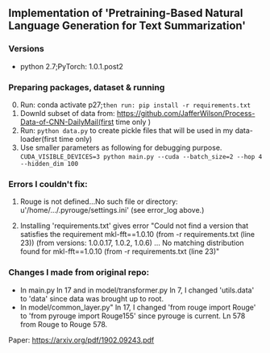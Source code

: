 ## Implementation of 'Pretraining-Based Natural Language Generation for Text Summarization'
### Versions
* python 2.7;PyTorch: 1.0.1.post2

### Preparing packages, dataset & running 
0. Run: conda activate p27;`then run: pip install -r requirements.txt` 
1. Downld subset of data from: https://github.com/JafferWilson/Process-Data-of-CNN-DailyMail(first time only )
2. Run: `python data.py` to create pickle files that will be used in my data-loader(first time only)
3. Use smaller parameters as following for debugging purpose. 
`CUDA_VISIBLE_DEVICES=3 python main.py --cuda --batch_size=2 --hop 4 --hidden_dim 100`

### Errors I couldn't fix:
1. Rouge is not defined...No such file or directory: u'/home/.../.pyrouge/settings.ini' (see error_log above.)

2. Installing 'requirements.txt' gives error "Could not find a version that satisfies the requirement mkl-fft==1.0.10 (from -r requirements.txt (line 23)) (from versions: 1.0.0.17, 1.0.2, 1.0.6) ... No matching distribution found for mkl-fft==1.0.10 (from -r requirements.txt (line 23)"

### Changes I made from original repo:
* In  main.py ln 17 and in  model/transformer.py ln 7, I changed 'utils.data' to 'data' since data was brought up to root. 
* In model/common_layer.py" ln 17, I changed 'from rouge import Rouge' to 'from pyrouge import Rouge155' since pyrouge is current. Ln 578 from Rouge to Rouge 578.

Paper: https://arxiv.org/pdf/1902.09243.pdf 
